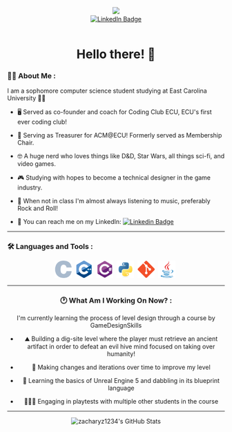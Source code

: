 <!-- GIF FOR TOP OF PROFILE -->
<div id="header" align="center">
  <img src="https://media4.giphy.com/media/v1.Y2lkPTc5MGI3NjExcDFnM3FvOGZ4cWRuaWR2MzNtdjQ4anoydDJ3Y2Zma29qajQyODdzZSZlcD12MV9pbnRlcm5hbF9naWZfYnlfaWQmY3Q9Zw/xTiIzJSKB4l7xTouE8/giphy.gif" width="350"/>
</div>

<!-- LINKEDIN BUTTON -->
<div id="badges" align="center">
  <a href="https://www.linkedin.com/in/zachary-zeldin/">
  <img src="https://img.shields.io/badge/LinkedIn-blue?logo=linkedin&logoColor=white&style=for-the-badge" alt="LinkedIn Badge"/>
  </a>
</div>


<!-- PROFILE VIEW COUNTER BECAUSE IT IS COOL -->
<div id="badges" align="center">
  <img src=https://komarev.com/ghpvc/?username=zacharyz1234&style=flat-square&color=blue alt=""/>

<!-- GIANT HEADER -->
<h1>
  Hello there! 👋
</h1>

<!-- ALIGNS TEXT TO THE LEFT -->
<div align="left">


<!-- ABOUT ME SECTION -->
### 👨‍💻 About Me :


  I am a sophomore computer science student studying at East Carolina University 🏴‍☠️

  - 🖥️ Served as co-founder and coach for Coding Club ECU, ECU's first ever coding club!

  - 🪪 Serving as Treasurer for ACM@ECU! Formerly served as Membership Chair.

  - 🤓 A huge nerd who loves things like D&D, Star Wars, all things sci-fi, and video games.
    
  - 🎮 Studying with hopes to become a technical designer in the game industry.

  - 🎸 When not in class I'm almost always listening to music, preferably Rock and Roll!

  - 📧 You can reach me on my LinkedIn: [![Linkedin Badge](https://img.shields.io/badge/-Here!-blue?style=flat&logo=Linkedin&logoColor=white)](https://www.linkedin.com/in/zachary-zeldin/)


---

### 🛠️ Languages and Tools :
  <div>
    <!-- ALIGNS TEXT TO THE CENTER -->
<div align="center">
  <img src="https://github.com/devicons/devicon/blob/master/icons/c/c-original.svg" title="C" alt="C" width="40" height="40"/>&nbsp;
  <img src="https://github.com/devicons/devicon/blob/master/icons/cplusplus/cplusplus-original.svg" title="C++" alt="C++" width="40" height="40"/>&nbsp;
  <img src="https://github.com/devicons/devicon/blob/master/icons/csharp/csharp-original.svg" title="C#" alt="C#" width="40" height="40"/>&nbsp;
  <img src="https://github.com/devicons/devicon/blob/master/icons/python/python-original.svg" title="Python" alt="Python" width="40" height="40"/>&nbsp;
  <img src="https://github.com/devicons/devicon/blob/master/icons/git/git-original.svg" title="Git" alt="Git" width="40" height="40"/>&nbsp;
  <img src="https://github.com/devicons/devicon/blob/master/icons/java/java-original.svg" title="Java" alt="Java" width="40" height="40"/>&nbsp;

---

### 🕐 What Am I Working On Now? :

I'm currently learning the process of level design through a course by GameDesignSkills

  - ⛰️ Building a dig-site level where the player must retrieve an ancient artifact in order to defeat an evil hive mind focused on taking over humanity!

  - 🔧 Making changes and iterations over time to improve my level

  - 🧰 Learning the basics of Unreal Engine 5 and dabbling in its blueprint language

  - 🧑‍🤝‍🧑 Engaging in playtests with multiple other students in the course

---

<!--LANGUAGES USED COUNTER THINGY-->
<img src="https://github-readme-stats.vercel.app/api/top-langs/?username=zacharyz1234&theme=tokyonight&show_icons=true&hide_border=true&layout=compact" alt="zacharyz1234's GitHub Stats" />

